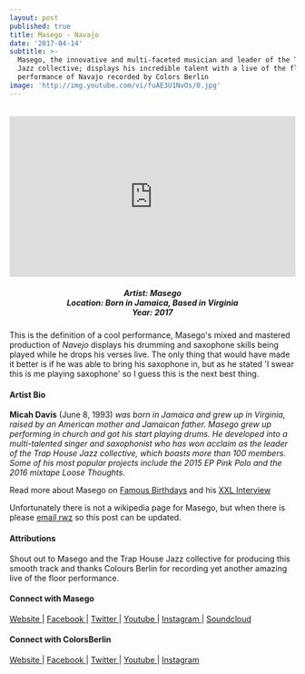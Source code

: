 ```yaml
---
layout: post
published: true
title: Masego - Navajo
date: '2017-04-14'
subtitle: >-
  Masego, the innovative and multi-faceted musician and leader of the Trap House
  Jazz collective; displays his incredible talent with a live of the floor
  performance of Navajo recorded by Colors Berlin
image: 'http://img.youtube.com/vi/fuAE3U1NvOs/0.jpg'
---
```

<style>.embed-container { position: relative; padding-bottom: 56.25%; height: 0; overflow: hidden; max-width: 100%; } .embed-container iframe, .embed-container object, .embed-container embed { position: absolute; top: 0; left: 0; width: 100%; height: 100%; }</style><br />
<div class="embed-container">
<iframe allowfullscreen="" frameborder="0" height="315" src="https://www.youtube.com/embed/fuAE3U1NvOs?rel=0&am;showinfo=0" width="560"></iframe></div>

<h5 style="text-align: center;">
Artist: Masego <br>
Location: Born in Jamaica, Based in Virginia <br>
Year: 2017
</h5>

This is the definition of a cool performance, Masego's mixed and mastered production of *Navejo* displays his drumming and saxophone skills being played while he drops his verses live. The only thing that would have made it better is if he was able to bring his saxophone in, but as he stated 'I swear this is me playing saxophone' so I guess this is the next best thing.


#### Artist Bio

**Micah Davis** (June 8, 1993) *was born in Jamaica and grew up in Virginia, raised by an American mother and Jamaican father. Masego grew up performing in church and got his start playing drums. He developed into a multi-talented singer and saxophonist who has won acclaim as the leader of the Trap House Jazz collective, which boasts more than 100 members. Some of his most popular projects include the 2015 EP Pink Polo and the 2016 mixtape Loose Thoughts.*

Read more about Masego on [Famous Birthdays](http://www.famousbirthdays.com/people/uncle-sego.html) and his [XXL Interview](http://www.xxlmag.com/rap-music/the-break/2016/01/the-break-masego/)

Unfortunately there is not a wikipedia page for Masego, but when there is please [email rwz](mailto:rhymeswithzion@gmail.com) so this post can be updated.

#### Attributions

Shout out to Masego and the Trap House Jazz collective for producing this smooth track and thanks Colours Berlin for recording yet another amazing live of the floor performance. 

#### Connect with Masego

<a class="fa fa-globe" href="https://masegomusic.com/" target="_blank"> Website </a> |
<a class="fa fa-facebook" href="https://www.facebook.com/UncleSego/" target="_blank"> Facebook </a> |
<a class="fa fa-twitter" href="https://twitter.com/Unclesego" target="_blank"> Twitter </a> |
<a class="fa fa-youtube" href="https://www.youtube.com/user/KingzKid24" target="_blank"> Youtube </a> |
<a class="fa fa-instagram" href="https://www.instagram.com/unclesego/" target="_blank"> Instagram </a> |
<a class="fa fa-soundcloud" href="https://soundcloud.com/MasegoMusic" target="_blank"> Soundcloud </a> 


#### Connect with ColorsBerlin

<a class="fa fa-globe" href="http://www.colorsberlin.com/" target="_blank"> Website </a> |
<a class="fa fa-facebook" href="https://www.facebook.com/colorsberlinofficial/" target="_blank"> Facebook </a> |
<a class="fa fa-twitter" href="https://twitter.com/colorsberlin" target="_blank"> Twitter </a> |
<a class="fa fa-youtube" href="https://www.youtube.com/c/colorsberlinofficial" target="_blank"> Youtube </a> |
<a class="fa fa-instagram" href="https://www.instagram.com/COLORSBERLIN/" target="_blank"> Instagram </a>
